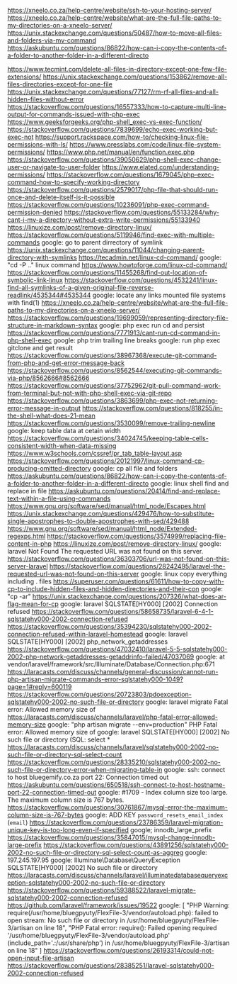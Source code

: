 https://xneelo.co.za/help-centre/website/ssh-to-your-hosting-server/
https://xneelo.co.za/help-centre/website/what-are-the-full-file-paths-to-my-directories-on-a-xneelo-server/
https://unix.stackexchange.com/questions/50487/how-to-move-all-files-and-folders-via-mv-command
https://askubuntu.com/questions/86822/how-can-i-copy-the-contents-of-a-folder-to-another-folder-in-a-different-directo


https://www.tecmint.com/delete-all-files-in-directory-except-one-few-file-extensions/
https://unix.stackexchange.com/questions/153862/remove-all-files-directories-except-for-one-file
https://unix.stackexchange.com/questions/77127/rm-rf-all-files-and-all-hidden-files-without-error
https://stackoverflow.com/questions/16557333/how-to-capture-multi-line-output-for-commands-issued-with-php-exec
https://www.geeksforgeeks.org/php-shell_exec-vs-exec-function/
https://stackoverflow.com/questions/7839699/echo-exec-working-but-exec-not
https://support.rackspace.com/how-to/checking-linux-file-permissions-with-ls/
https://www.presslabs.com/code/linux-file-system-permissions/
https://www.php.net/manual/en/function.exec.php
https://stackoverflow.com/questions/39050629/php-shell-exec-change-user-or-navigate-to-user-folder
https://www.elated.com/understanding-permissions/
https://stackoverflow.com/questions/1679045/php-exec-command-how-to-specify-working-directory
https://stackoverflow.com/questions/2579017/php-file-that-should-run-once-and-delete-itself-is-it-possible
https://stackoverflow.com/questions/10236091/php-exec-command-permission-denied
https://stackoverflow.com/questions/55133284/why-cant-i-mv-a-directory-without-extra-write-permissions/55133940
https://linuxize.com/post/remove-directory-linux/
https://stackoverflow.com/questions/5119946/find-exec-with-multiple-commands
google: go to parent dirrectory of symlink
https://unix.stackexchange.com/questions/11044/changing-parent-directory-with-symlinks
https://tecadmin.net/linux-cd-command/
google: "cd -P .." linux command
https://www.howtoforge.com/linux-cd-command/
https://stackoverflow.com/questions/11455268/find-out-location-of-symbolic-link-linux
https://stackoverflow.com/questions/4532241/linux-find-all-symlinks-of-a-given-original-file-reverse-readlink/4535344#4535344
google: locate any links mounted file systems with find(1)
https://xneelo.co.za/help-centre/website/what-are-the-full-file-paths-to-my-directories-on-a-xneelo-server/
https://stackoverflow.com/questions/19699059/representing-directory-file-structure-in-markdown-syntax
google: php exec run cd and persist
https://stackoverflow.com/questions/7771913/cant-run-cd-command-in-php-shell-exec
google: php trim trailing line breaks
google: run php exec gitclone and get result
https://stackoverflow.com/questions/38967368/execute-git-command-from-php-and-get-error-message-back
https://stackoverflow.com/questions/8562544/executing-git-commands-via-php/8562666#8562666
https://stackoverflow.com/questions/37752962/git-pull-command-work-from-terminal-but-not-with-php-shell-exec-via-git-repo
https://stackoverflow.com/questions/3863699/php-exec-not-returning-error-message-in-output
https://stackoverflow.com/questions/818255/in-the-shell-what-does-21-mean
https://stackoverflow.com/questions/3530099/remove-trailing-newline
google: keep table data at cetain width
https://stackoverflow.com/questions/34024745/keeping-table-cells-consistent-width-when-data-missing
https://www.w3schools.com/cssref/pr_tab_table-layout.asp
https://stackoverflow.com/questions/20121997/linux-command-cp-producing-omitted-directory
google: cp all file and folders
https://askubuntu.com/questions/86822/how-can-i-copy-the-contents-of-a-folder-to-another-folder-in-a-different-directo
google: linux shell find and replace in file
https://askubuntu.com/questions/20414/find-and-replace-text-within-a-file-using-commands
https://www.gnu.org/software/sed/manual/html_node/Escapes.html
https://unix.stackexchange.com/questions/429476/how-to-substitute-single-apostrophes-to-double-apostrophes-with-sed/429488
https://www.gnu.org/software/sed/manual/html_node/Extended-regexps.html
https://stackoverflow.com/questions/3574999/replacing-file-content-in-php
https://linuxize.com/post/remove-directory-linux/
google: laravel Not Found  The requested URL was not found on this server.
https://stackoverflow.com/questions/36303706/url-was-not-found-on-this-server-laravel
https://stackoverflow.com/questions/28242495/laravel-the-requested-url-was-not-found-on-this-server
google: linux copy everything including . files
https://superuser.com/questions/61611/how-to-copy-with-cp-to-include-hidden-files-and-hidden-directories-and-their-con
google: "cp -ar"
https://unix.stackexchange.com/questions/207326/what-does-ar-flag-mean-for-cp
google: laravel SQLSTATE[HY000] [2002] Connection refused
https://stackoverflow.com/questions/58658735/laravel-6-4-1-sqlstatehy000-2002-connection-refused
https://stackoverflow.com/questions/35394230/sqlstatehy000-2002-connection-refused-within-laravel-homestead
google: laravel SQLSTATE[HY000] [2002] php_network_getaddresses
https://stackoverflow.com/questions/47032410/laravel-5-5-sqlstatehy000-2002-php-network-getaddresses-getaddrinfo-failed/47037069
google: at vendor/laravel/framework/src/Illuminate/Database/Connection.php:671
https://laracasts.com/discuss/channels/general-discussion/cannot-run-php-artisan-migrate-commands-error-sqlstatehy000-1049?page=1#reply=600119
https://stackoverflow.com/questions/20723803/pdoexception-sqlstatehy000-2002-no-such-file-or-directory
google: laravel migrate Fatal error: Allowed memory size of
https://laracasts.com/discuss/channels/laravel/php-fatal-error-allowed-memory-size
google: "php artisan migrate --env=production" PHP Fatal error:  Allowed memory size of
google: laravel SQLSTATE[HY000] [2002] No such file or directory (SQL: select *
https://laracasts.com/discuss/channels/laravel/sqlstatehy000-2002-no-such-file-or-directory-sql-select-count
https://stackoverflow.com/questions/28335210/sqlstatehy000-2002-no-such-file-or-directory-error-when-migrating-table-in
google: ssh: connect to host bluegemify.co.za port 22: Connection timed out
https://askubuntu.com/questions/650518/ssh-connect-to-host-hostname-port-22-connection-timed-out
google: #1709 - Index column size too large. The maximum column size is 767 bytes.
https://stackoverflow.com/questions/30761867/mysql-error-the-maximum-column-size-is-767-bytes
google: ADD KEY `password_resets_email_index` (`email`)
https://stackoverflow.com/questions/23786359/laravel-migration-unique-key-is-too-long-even-if-specified
google; innodb_large_prefix
https://stackoverflow.com/questions/35847015/mysql-change-innodb-large-prefix
https://stackoverflow.com/questions/43891256/sqlstatehy000-2002-no-such-file-or-directory-sql-select-count-as-aggreg
google: 197.245.197.95
google: Illuminate\Database\QueryException SQLSTATE[HY000] [2002] No such file or directory
https://laracasts.com/discuss/channels/laravel/illuminatedatabasequeryexception-sqlstatehy000-2002-no-such-file-or-directory
https://stackoverflow.com/questions/59388522/laravel-migrate-sqlstatehy000-2002-connection-refused
https://github.com/laravel/framework/issues/19522
google: [     "PHP Warning:  require(\/usr\/home\/bluegpyuty\/FlexFile-3\/vendor\/autoload.php): failed to open stream: No such file or directory in \/usr\/home\/bluegpyuty\/FlexFile-3\/artisan on line 18",     "PHP Fatal error:  require(): Failed opening required '\/usr\/home\/bluegpyuty\/FlexFile-3\/vendor\/autoload.php' (include_path='.:\/usr\/share\/php') in \/usr\/home\/bluegpyuty\/FlexFile-3\/artisan on line 18" ]
https://stackoverflow.com/questions/26193314/could-not-open-input-file-artisan
https://stackoverflow.com/questions/28385251/laravel-sqlstatehy000-2002-connection-refused
